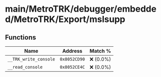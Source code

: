 # main/MetroTRK/debugger/embedded/MetroTRK/Export/mslsupp

## Functions

| Name | Address | Match % |
|------|---------|---------|
| `__TRK_write_console` | `0x8052CD90` | :x: (0.0%) |
| `__read_console` | `0x8052CE4C` | :x: (0.0%) |
